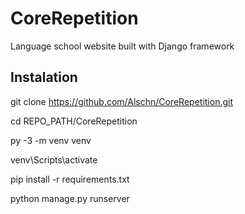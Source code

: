 # CoreRepetition
Language school website built with Django framework

## Instalation

git clone https://github.com/Alschn/CoreRepetition.git  

cd REPO_PATH/CoreRepetition  

py -3 -m venv venv  

venv\Scripts\activate  

pip install -r requirements.txt  

python manage.py runserver  